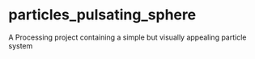 # particles_pulsating_sphere
A Processing project containing a simple but visually appealing particle system
